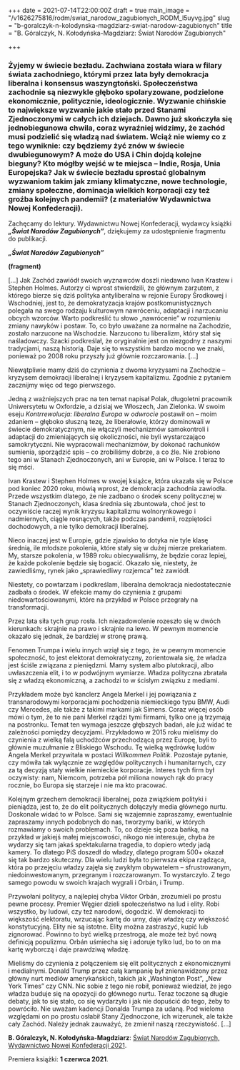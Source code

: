+++
date = 2021-07-14T22:00:00Z
draft = true
main_image = "/v1626275816/rodm/swiat_narodow_zagubionych_RODM_l5uyvg.jpg"
slug = "b-goralczyk-n-kolodynska-magdziarz-swiat-narodow-zagubionych"
title = "B. Góralczyk, N. Kołodyńska-Magdziarz: Świat Narodów Zagubionych"

+++
### **Żyjemy w świecie bezładu. Zachwiana została wiara w filary świata zachodniego, którymi przez lata były demokracja liberalna i konsensus waszyngtoński. Społeczeństwa zachodnie są niezwykle głęboko spolaryzowane, podzielone ekonomicznie, politycznie, ideologicznie. Wyzwanie chińskie to największe wyzwanie jakie stało przed Stanami Zjednoczonymi w całych ich dziejach. Dawno już skończyła się jednobiegunowa chwila, coraz wyraźniej widzimy, że zachód musi podzielić się władzą nad światem. Wciąż nie wiemy co z tego wyniknie: czy będziemy żyć znów w świecie dwubiegunowym? A może do USA i Chin dojdą kolejne bieguny? Kto mógłby wejść w te miejsca – Indie, Rosja, Unia Europejska? Jak w świecie bezładu sprostać globalnym wyzwaniom takim jak zmiany klimatyczne, nowe technologie, zmiany społeczne, dominacja wielkich korporacji czy też groźba kolejnych pandemii? (z materiałów Wydawnictwa Nowej Konfederacji).** 

Zachęcamy do lektury. Wydawnictwu Nowej Konfederacji, wydawcy książki **_„Świat Narodów Zagubionych”_**, dziękujemy za udostępnienie fragmentu do publikacji.

**_„Świat Narodów Zagubionych”_**

**(fragment)** 

\[…\] Jak Zachód zawiódł swoich wyznawców doszli niedawno Ivan Krastew i Stephen Holmes. Autorzy ci wprost stwierdzili, że głównym zarzutem, z którego bierze się dziś polityka antyliberalna w rejonie Europy Środkowej i Wschodniej, jest to, że demokratyzacja krajów postkomunistycznych polegała na swego rodzaju kulturowym nawróceniu, adaptacji i narzucaniu obcych wzorców. Warto podkreślić tu słowo „nawrócenie” w rozumieniu zmiany nawyków i postaw. To, co było uważane za normalne na Zachodzie, zostało narzucone na Wschodzie. Narzucono tu liberalizm, który stał się naśladowczy. Szacki podkreślał, że oryginalnie jest on niezgodny z naszymi tradycjami, naszą historią. Daje się to wszystkim bardzo mocno we znaki, ponieważ po 2008 roku przyszły już głównie rozczarowania. \[…\]

Niewątpliwie mamy dziś do czynienia z dwoma kryzysami na Zachodzie – kryzysem demokracji liberalnej i kryzysem kapitalizmu. Zgodnie z pytaniem zacznijmy więc od tego pierwszego.

Jedną z ważniejszych prac na ten temat napisał Polak, długoletni pracownik Uniwersytetu w Oxfordzie, a dzisiaj we Włoszech, Jan Zielonka. W swoim eseju _Kontrrewolucja: liberalna Europa w odwrocie_ postawił on – moim zdaniem – głęboko słuszną tezę, że liberałowie, którzy dominowali w świecie demokratycznym, nie włączyli mechanizmów samokontroli i adaptacji do zmieniających się okoliczności, nie byli wystarczająco samokrytyczni. Nie wypracowali mechanizmów, by dokonać rachunków sumienia, sporządzić spis – co zrobiliśmy dobrze, a co źle. Nie zrobiono tego ani w Stanach Zjednoczonych, ani w Europie, ani w Polsce. I teraz to się mści.

Ivan Krastew i Stephen Holmes w swojej książce, która ukazała się w Polsce pod koniec 2020 roku, mówią wprost, że demokracja zachodnia zawiodła. Przede wszystkim dlatego, że nie zadbano o środek sceny politycznej w Stanach Zjednoczonych, klasa średnia się zbuntowała, choć jest to oczywiście raczej wynik kryzysu kapitalizmu wolnorynkowego i nadmiernych, ciągle rosnących, także podczas pandemii, rozpiętości dochodowych, a nie tylko demokracji liberalnej.

Nieco inaczej jest w Europie, gdzie zjawisko to dotyka nie tyle klasę średnią, ile młodsze pokolenia, które stały się w dużej mierze prekariatem. My, starsze pokolenia, w 1989 roku obiecywaliśmy, że będzie coraz lepiej, że każde pokolenie będzie się bogacić. Okazało się, niestety, że zawiedliśmy, rynek jako „sprawiedliwy rozjemca” też zawiódł.

Niestety, co powtarzam i podkreślam, liberalna demokracja niedostatecznie zadbała o środek. W efekcie mamy do czynienia z grupami niedowartościowanymi, które na przykład w Polsce przegrały na transformacji.

Przez lata siła tych grup rosła. Ich niezadowolenie rozeszło się w dwóch kierunkach: skrajnie na prawo i skrajnie na lewo. W pewnym momencie okazało się jednak, że bardziej w stronę prawą.

Fenomen Trumpa i wielu innych wziął się z tego, że w pewnym momencie społeczność, to jest elektorat demokratyczny, zorientowała się, że władza jest ściśle związana z pieniędzmi. Mamy system albo plutokracji, albo uwłaszczenia elit, i to w podwójnym wymiarze. Władza polityczna zbratała się z władzą ekonomiczną, a zachodzi to w ścisłym związku z mediami.

Przykładem może być kanclerz Angela Merkel i jej powiązania z transnarodowymi korporacjami pochodzenia niemieckiego typu BMW, Audi czy Mercedes, ale także z takimi markami jak Simens. Coraz więcej osób mówi o tym, że to nie pani Merkel rządzi tymi firmami, tylko one ją trzymają na postronku. Temat ten wymaga jeszcze głębszych badań, ale już widać te zależności pomiędzy decyzjami. Przykładowo w 2015 roku mieliśmy do czynienia z wielką falą uchodźców przechodzącą przez Europę, byli to głównie muzułmanie z Bliskiego Wschodu. Tę wielką wędrówkę ludów Angela Merkel przywitała w postaci _Willkommen Politik_. Pozostaje pytanie, czy mówiła tak wyłącznie ze względów politycznych i humanitarnych, czy za tą decyzją stały wielkie niemieckie korporacje. Interes tych firm był oczywisty: nam, Niemcom, potrzeba pół miliona nowych rąk do pracy rocznie, bo Europa się starzeje i nie ma kto pracować.

Kolejnym grzechem demokracji liberalnej, poza związkiem polityki i pieniądza, jest to, że do elit politycznych dołączyły media głównego nurtu. Doskonale widać to w Polsce. Sami się wzajemnie zapraszamy, ewentualnie zapraszamy innych podobnych do nas, tworzymy bańki, w których rozmawiamy o swoich problemach. To, co dzieje się poza bańką, na przykład w jakiejś małej miejscowości, nikogo nie interesuje, chyba że wydarzy się tam jakaś spektakularna tragedia, to dopiero wtedy jadą kamery. To dlatego PiS doszedł do władzy, dlatego program 500+ okazał się tak bardzo skuteczny. Dla wielu ludzi była to pierwsza ekipa rządząca, która po przejęciu władzy zajęła się zwykłym obywatelem – sfrustrowanym, niedoinwestowanym, przegranym i rozczarowanym. To wystarczyło. Z tego samego powodu w swoich krajach wygrali i Orbán, i Trump.

Przywołani politycy, a najlepiej chyba Viktor Orbán, zrozumieli po prostu pewne procesy. Premier Węgier dzieli społeczeństwo na lud i elity. Robi wszystko, by ludowi, czy też narodowi, dogodzić. W demokracji to większość elektoratu, wrzucając kartę do urny, daje władzę czy większość konstytucyjną. Elity nie są istotne. Elity można zastraszyć, kupić lub zignorować. Powinno to być wielką przestrogą, ale może też być nową definicją populizmu. Orbán uśmiecha się i adoruje tylko lud, bo to on ma kartę wyborczą i daje prawdziwą władzę.

Mieliśmy do czynienia z połączeniem się elit politycznych z ekonomicznymi i medialnymi. Donald Trump przez całą kampanię był znienawidzony przez główny nurt mediów amerykańskich, takich jak „Washington Post”, „New York Times” czy CNN. Nic sobie z tego nie robił, ponieważ wiedział, że jego władza buduje się na opozycji do głównego nurtu. Teraz toczone są długie debaty, jak to się stało, co się wydarzyło i jak nie dopuścić do tego, żeby to powróciło. Nie uważam kadencji Donalda Trumpa za udaną. Pod wieloma względami on po prostu osłabił Stany Zjednoczone, ich wizerunek, ale także cały Zachód. Należy jednak zauważyć, że zmienił naszą rzeczywistość. \[…\]

**B. Góralczyk, N. Kołodyńska-Magdziarz**: [Świat Narodów Zagubionych, Wydawnictwo Nowej Konfederacji 2021](https://nowakonfederacja.pl/produkt/swiat-narodow-zagubionych/ "https://nowakonfederacja.pl/produkt/swiat-narodow-zagubionych/").

Premiera książki: **1 czerwca 2021**.
